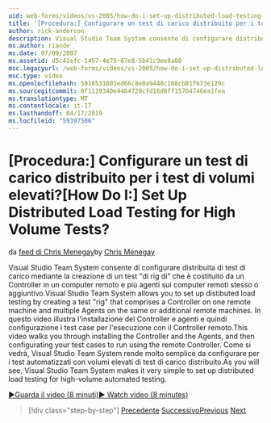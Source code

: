 ```yaml
---
uid: web-forms/videos/vs-2005/how-do-i-set-up-distributed-load-testing-for-high-volume-tests
title: '[Procedura:] Configurare un test di carico distribuito per i test di volumi elevati? | Microsoft Docs'
author: rick-anderson
description: Visual Studio Team System consente di configurare distribuita di test di carico mediante la creazione di un test 'di rig di' che è costituito da un Controller in un computer remoto e multipl...
ms.author: riande
ms.date: 07/09/2007
ms.assetid: d5c42efc-1457-4e75-87e8-5b41c9ee8a80
msc.legacyurl: /web-forms/videos/vs-2005/how-do-i-set-up-distributed-load-testing-for-high-volume-tests
msc.type: video
ms.openlocfilehash: 5916531603ed66c8e0a9448c168cb81f673e129c
ms.sourcegitcommit: 0f1119340e4464720cfd16d0ff15764746ea1fea
ms.translationtype: MT
ms.contentlocale: it-IT
ms.lasthandoff: 04/17/2019
ms.locfileid: "59397506"
---
```

# <a name="how-do-i-set-up-distributed-load-testing-for-high-volume-tests"></a><span data-ttu-id="ec088-104">[Procedura:] Configurare un test di carico distribuito per i test di volumi elevati?</span><span class="sxs-lookup"><span data-stu-id="ec088-104">[How Do I:] Set Up Distributed Load Testing for High Volume Tests?</span></span>

<span data-ttu-id="ec088-105">da [feed di Chris Menegay](https://twitter.com/CMenegay)</span><span class="sxs-lookup"><span data-stu-id="ec088-105">by [Chris Menegay](https://twitter.com/CMenegay)</span></span>

<span data-ttu-id="ec088-106">Visual Studio Team System consente di configurare distribuita di test di carico mediante la creazione di un test "di rig di" che è costituito da un Controller in un computer remoto e più agenti sui computer remoti stesso o aggiuntivo.</span><span class="sxs-lookup"><span data-stu-id="ec088-106">Visual Studio Team System allows you to set up distibuted load testing by creating a test "rig" that comprises a Controller on one remote machine and multiple Agents on the same or additional remote machines.</span></span> <span data-ttu-id="ec088-107">In questo video illustra l'installazione del Controller e agenti e quindi configurazione i test case per l'esecuzione con il Controller remoto.</span><span class="sxs-lookup"><span data-stu-id="ec088-107">This video walks you through installing the Controller and the Agents, and then configurating your test cases to run using the remote Controller.</span></span> <span data-ttu-id="ec088-108">Come si vedrà, Visual Studio Team System rende molto semplice da configurare per i test automatizzati con volumi elevati di test di carico distribuito.</span><span class="sxs-lookup"><span data-stu-id="ec088-108">As you will see, Visual Studio Team System makes it very simple to set up distributed load testing for high-volume automated testing.</span></span>

[<span data-ttu-id="ec088-109">&#9654;Guarda il video (8 minuti)</span><span class="sxs-lookup"><span data-stu-id="ec088-109">&#9654; Watch video (8 minutes)</span></span>](https://channel9.msdn.com/Blogs/ASP-NET-Site-Videos/how-do-i-set-up-distributed-load-testing-for-high-volume-tests)

> [!div class="step-by-step"]
> <span data-ttu-id="ec088-110">[Precedente](how-do-i-tune-web-application-performance-with-profiling.md)
> [Successivo](how-do-i-enforce-coding-standards-with-code-analysis.md)</span><span class="sxs-lookup"><span data-stu-id="ec088-110">[Previous](how-do-i-tune-web-application-performance-with-profiling.md)
[Next](how-do-i-enforce-coding-standards-with-code-analysis.md)</span></span>

